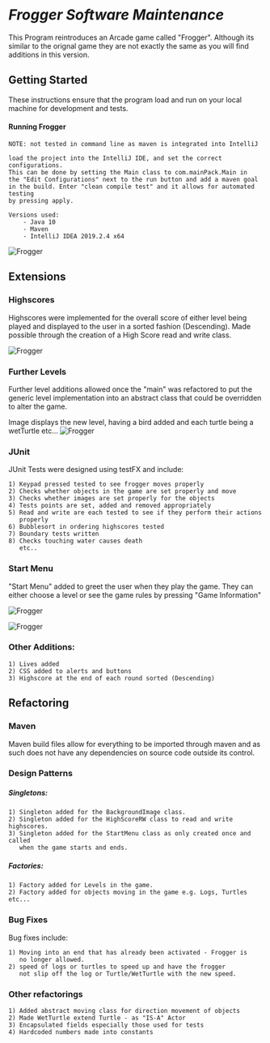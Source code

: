 # **_Frogger Software Maintenance_**

This Program reintroduces an Arcade game called "Frogger". Although its similar to the orignal game they are not exactly the same as you will find additions in this version.

## Getting Started

These instructions ensure that the program load and run on your local machine for development and tests.

#### Running Frogger
~~~~
NOTE: not tested in command line as maven is integrated into IntelliJ

load the project into the IntelliJ IDE, and set the correct configurations.
This can be done by setting the Main class to com.mainPack.Main in
the "Edit Configurations" next to the run button and add a maven goal
in the build. Enter "clean compile test" and it allows for automated testing
by pressing apply.

Versions used:
    - Java 10 
    - Maven
    - IntelliJ IDEA 2019.2.4 x64
~~~~

![Frogger](src/main/resources/editConfigs.PNG)
## Extensions

### Highscores
Highscores were implemented for the overall score of either level being played and displayed to the user in a sorted fashion (Descending). Made possible through the creation of a High Score read and write class.

![Frogger](src/main/resources/highScoreDisplay.PNG)

### Further Levels
Further level additions allowed once the "main" was refactored to put the generic level implementation into an abstract class that could be overridden to alter the game.

Image displays the new level, having a bird added and each turtle being a wetTurtle etc...
![Frogger](src/main/resources/Furtherlevels.PNG)
### JUnit
JUnit Tests were designed using testFX and include:
~~~~
1) Keypad pressed tested to see frogger moves properly
2) Checks whether objects in the game are set properly and move
3) Checks whether images are set properly for the objects
4) Tests points are set, added and removed appropriately
5) Read and write are each tested to see if they perform their actions 
   properly
6) Bubblesort in ordering highscores tested
7) Boundary tests written
8) Checks touching water causes death
   etc..
~~~~
### Start Menu
"Start Menu" added to greet the user when they play the game. They can either choose a level or see the game rules by pressing "Game Information"

![Frogger](src/main/resources/StartScreenReadMe.PNG)

![Frogger](src/main/resources/gameInfoImg.PNG)
### Other Additions:
~~~~
1) Lives added
2) CSS added to alerts and buttons
3) Highscore at the end of each round sorted (Descending)
~~~~
## Refactoring
### Maven
Maven build files allow for everything to be imported through maven and as such does not have any dependencies on source code outside its control. 
### Design Patterns
##### Singletons:
~~~~
1) Singleton added for the BackgroundImage class.
2) Singleton added for the HighScoreRW class to read and write highscores.
3) Singleton added for the StartMenu class as only created once and called 
   when the game starts and ends.
~~~~
##### Factories:
~~~~
1) Factory added for Levels in the game.
2) Factory added for objects moving in the game e.g. Logs, Turtles etc...
~~~~
### Bug Fixes
Bug fixes include:
~~~~
1) Moving into an end that has already been activated - Frogger is
   no longer allowed.
2) speed of logs or turtles to speed up and have the frogger
   not slip off the log or Turtle/WetTurtle with the new speed.
~~~~

### Other refactorings
~~~~
1) Added abstract moving class for direction movement of objects
2) Made WetTurtle extend Turtle - as "IS-A" Actor
3) Encapsulated fields especially those used for tests
4) Hardcoded numbers made into constants
~~~~

